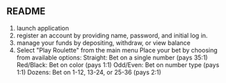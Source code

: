 README
----------------------------------------------------
1. launch application
2. register an account by providing name, password, and initial log in.
3. manage your funds by depositing, withdraw, or view balance
4. Select "Play Roulette" from the main menu
Place your bet by choosing from available options:
Straight: Bet on a single number (pays 35:1)
Red/Black: Bet on color (pays 1:1)
Odd/Even: Bet on number type (pays 1:1)
Dozens: Bet on 1-12, 13-24, or 25-36 (pays 2:1)
